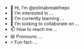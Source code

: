 - 👋 Hi, I’m @polinabreakthepc
- 👀 I’m interested in ...
- 🌱 I’m currently learning ...
- 💞️ I’m looking to collaborate on ...
- 📫 How to reach me ...
- 😄 Pronouns: ...
- ⚡ Fun fact: ...

<!---
polinabreakthepc/polinabreakthepc is a ✨ special ✨ repository because its `README.md` (this file) appears on your GitHub profile.
You can click the Preview link to take a look at your changes.
--->
